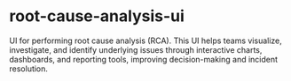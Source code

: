 # root-cause-analysis-ui
 UI for performing root cause analysis (RCA). This UI helps teams visualize, investigate, and identify underlying issues through interactive charts, dashboards, and reporting tools, improving decision-making and incident resolution.
